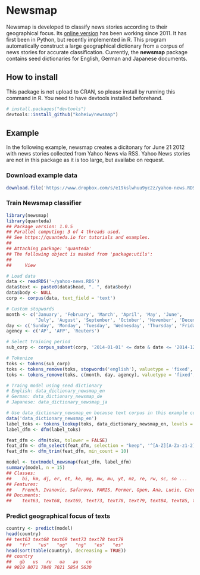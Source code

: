 
Newsmap
=======

Newsmap is developed to classify news stories according to their geographical focus. Its [online version](http://newsmap.koheiw.net) has been working since 2011. It has first been in Python, but recently implemented in R. This program automatically construct a large geographical dictionary from a corpus of news stories for accurate classification. Currently, the **newsmap** package contains seed dictionaries for English, German and Japanese documents.

How to install
--------------

This package is not upload to CRAN, so please install by running this command in R. You need to have devtools installed beforehand.

``` r
# install.packages("devtools")
devtools::install_github("koheiw/newsmap")
```

Example
-------

In the following example, newsmap creates a dicitonary for June 21 2012 with news stories collected from Yahoo News via RSS. Yahoo News stories are not in this package as it is too large, but availabe on request.

### Download example data

``` r
download.file('https://www.dropbox.com/s/e19kslwhuu9yc2z/yahoo-news.RDS?dl=1', '~/yahoo-news.RDS')
```

### Train Newsmap classifier

``` r
library(newsmap)
library(quanteda)
## Package version: 1.0.5
## Parallel computing: 3 of 4 threads used.
## See https://quanteda.io for tutorials and examples.
## 
## Attaching package: 'quanteda'
## The following object is masked from 'package:utils':
## 
##     View

# Load data
data <- readRDS('~/yahoo-news.RDS')
data$text <- paste0(data$head, ". ", data$body)
data$body <- NULL
corp <- corpus(data, text_field = 'text')

# Custom stopwords
month <- c('January', 'February', 'March', 'April', 'May', 'June',
           'July', 'August', 'September', 'October', 'November', 'December')
day <- c('Sunday', 'Monday', 'Tuesday', 'Wednesday', 'Thursday', 'Friday', 'Saturday')
agency <- c('AP', 'AFP', 'Reuters')

# Select training period
sub_corp <- corpus_subset(corp, '2014-01-01' <= date & date <= '2014-12-31')

# Tokenize
toks <- tokens(sub_corp)
toks <- tokens_remove(toks, stopwords('english'), valuetype = 'fixed', padding = TRUE)
toks <- tokens_remove(toks, c(month, day, agency), valuetype = 'fixed', padding = TRUE)

# Traing model using seed dictionary
# English: data_dictionary_newsmap_en
# German: data_dictionary_newsmap_de
# Japanese: data_dictionary_newsmap_ja

# Use data_dictionary_newsmap_en because text corpus in this example contains English texts
data('data_dictionary_newsmap_en')
label_toks <- tokens_lookup(toks, data_dictionary_newsmap_en, levels = 3) # level 3 is countries
label_dfm <- dfm(label_toks)

feat_dfm <- dfm(toks, tolower = FALSE)
feat_dfm <- dfm_select(feat_dfm, selection = "keep", '^[A-Z][A-Za-z1-2]+', valuetype = 'regex', case_insensitive = FALSE) # include only proper nouns to model
feat_dfm <- dfm_trim(feat_dfm, min_count = 10)

model <- textmodel_newsmap(feat_dfm, label_dfm)
summary(model, n = 15)
## Classes:
##    bi, km, dj, er, et, ke, mg, mw, mu, yt, mz, re, rw, sc, so ...  
## Features:
##    French, Ivanovic, Safarova, PARIS, Former, Open, Ana, Lucie, Czech, Republic, Central, America, President, Barack, Obama ...  
## Documents:
##    text63, text68, text69, text73, text78, text79, text84, text85, text86, text92, text94, text103, text104, text106, text115 ...
```

### Predict geographical focus of texts

``` r
country <- predict(model)
head(country)
## text63 text68 text69 text73 text78 text79 
##   "fr"   "us"   "ug"   "ng"   "es"   "es"
head(sort(table(country), decreasing = TRUE))
## country
##   gb   us   ru   ua   au   cn 
## 9819 8071 7848 7021 5854 5630
```
